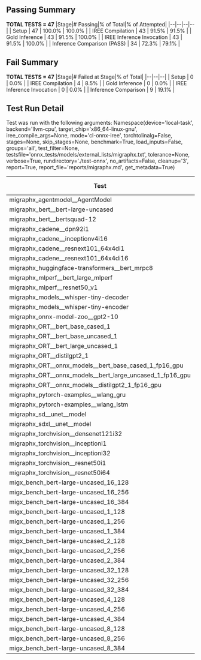 ## Passing Summary

**TOTAL TESTS = 47**
|Stage|# Passing|% of Total|% of Attempted|
|--|--|--|--|
| Setup | 47 | 100.0% | 100.0% |
| IREE Compilation | 43 | 91.5% | 91.5% |
| Gold Inference | 43 | 91.5% | 100.0% |
| IREE Inference Invocation | 43 | 91.5% | 100.0% |
| Inference Comparison (PASS) | 34 | 72.3% | 79.1% |
## Fail Summary

**TOTAL TESTS = 47**
|Stage|# Failed at Stage|% of Total|
|--|--|--|
| Setup | 0 | 0.0% |
| IREE Compilation | 4 | 8.5% |
| Gold Inference | 0 | 0.0% |
| IREE Inference Invocation | 0 | 0.0% |
| Inference Comparison | 9 | 19.1% |
## Test Run Detail
Test was run with the following arguments:
Namespace(device='local-task', backend='llvm-cpu', target_chip='x86_64-linux-gnu', iree_compile_args=None, mode='cl-onnx-iree', torchtolinalg=False, stages=None, skip_stages=None, benchmark=True, load_inputs=False, groups='all', test_filter=None, testsfile='onnx_tests/models/external_lists/migraphx.txt', tolerance=None, verbose=True, rundirectory='./test-onnx', no_artifacts=False, cleanup='3', report=True, report_file='reports/migraphx.md', get_metadata=True)

| Test | Exit Status | Mean Benchmark Time (ms) | Notes |
|--|--|--|--|
| migraphx_agentmodel__AgentModel | Numerics | 1.1590024724826677 | |
| migraphx_bert__bert-large-uncased | PASS | 372.8687750796477 | |
| migraphx_bert__bertsquad-12 | compilation | None | |
| migraphx_cadene__dpn92i1 | PASS | 207.73782829443613 | |
| migraphx_cadene__inceptionv4i16 | PASS | 5594.797703127067 | |
| migraphx_cadene__resnext101_64x4di1 | PASS | 317.9216453184684 | |
| migraphx_cadene__resnext101_64x4di16 | PASS | 5230.705134570599 | |
| migraphx_huggingface-transformers__bert_mrpc8 | PASS | 399.71549560626346 | |
| migraphx_mlperf__bert_large_mlperf | Numerics | 428.0043902496497 | |
| migraphx_mlperf__resnet50_v1 | PASS | 98.80196728876656 | |
| migraphx_models__whisper-tiny-decoder | PASS | 32.05111684898535 | |
| migraphx_models__whisper-tiny-encoder | Numerics | 181.07491607467333 | |
| migraphx_onnx-model-zoo__gpt2-10 | compilation | None | |
| migraphx_ORT__bert_base_cased_1 | PASS | 84.58433495390982 | |
| migraphx_ORT__bert_base_uncased_1 | PASS | 88.79848108405156 | |
| migraphx_ORT__bert_large_uncased_1 | PASS | 261.2007353454828 | |
| migraphx_ORT__distilgpt2_1 | Numerics | 29.433999469296797 | |
| migraphx_ORT__onnx_models__bert_base_cased_1_fp16_gpu | Numerics | 84.4315270272394 | |
| migraphx_ORT__onnx_models__bert_large_uncased_1_fp16_gpu | Numerics | 278.3343444267909 | |
| migraphx_ORT__onnx_models__distilgpt2_1_fp16_gpu | Numerics | 46.63718460748593 | |
| migraphx_pytorch-examples__wlang_gru | PASS | 78.35053555943347 | |
| migraphx_pytorch-examples__wlang_lstm | PASS | 44.17443803201119 | |
| migraphx_sd__unet__model | import_model | None | |
| migraphx_sdxl__unet__model | import_model | None | |
| migraphx_torchvision__densenet121i32 | PASS | 1485.1101860404015 | |
| migraphx_torchvision__inceptioni1 | PASS | 207.45477390786013 | |
| migraphx_torchvision__inceptioni32 | PASS | 5724.737197160721 | |
| migraphx_torchvision__resnet50i1 | PASS | 89.94819611931841 | |
| migraphx_torchvision__resnet50i64 | PASS | 5467.13574975729 | |
| migx_bench_bert-large-uncased_16_128 | PASS | 2633.9031644165516 | |
| migx_bench_bert-large-uncased_16_256 | PASS | 4216.717407107353 | |
| migx_bench_bert-large-uncased_16_384 | Numerics | 5915.085298319657 | |
| migx_bench_bert-large-uncased_1_128 | PASS | 165.05984030663967 | |
| migx_bench_bert-large-uncased_1_256 | PASS | 293.3155025045077 | |
| migx_bench_bert-large-uncased_1_384 | PASS | 402.48433500528336 | |
| migx_bench_bert-large-uncased_2_128 | PASS | 434.61058971782523 | |
| migx_bench_bert-large-uncased_2_256 | PASS | 663.1765775382519 | |
| migx_bench_bert-large-uncased_2_384 | PASS | 820.5432544151942 | |
| migx_bench_bert-large-uncased_32_128 | PASS | 5086.406676719585 | |
| migx_bench_bert-large-uncased_32_256 | PASS | 8259.018305689096 | |
| migx_bench_bert-large-uncased_32_384 | Numerics | 11567.634304364523 | |
| migx_bench_bert-large-uncased_4_128 | PASS | 875.1494859655699 | |
| migx_bench_bert-large-uncased_4_256 | PASS | 1226.195546487967 | |
| migx_bench_bert-large-uncased_4_384 | PASS | 2005.1393347481887 | |
| migx_bench_bert-large-uncased_8_128 | PASS | 1343.7190502882004 | |
| migx_bench_bert-large-uncased_8_256 | PASS | 2099.697617193063 | |
| migx_bench_bert-large-uncased_8_384 | PASS | 3098.3794617156186 | |
